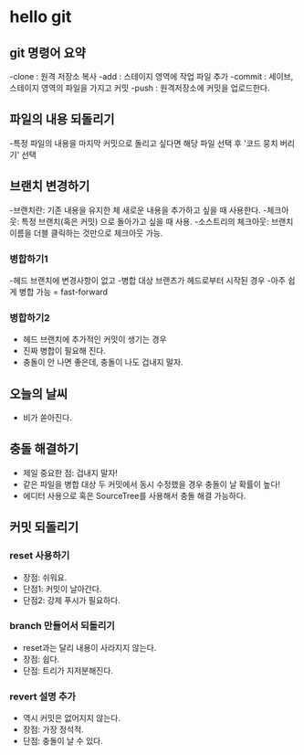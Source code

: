 # hello git

## git 명령어 요약

-clone : 원격 저장소 복사
-add : 스테이지 영역에 작업 파일 추가
-commit : 세이브, 스테이지 영역의 파일을 가지고 커밋
-push : 원격저장소에 커밋을 업로드한다.


## 파일의 내용 되돌리기

-특정 파일의 내용을 마지막 커밋으로 돌리고 싶다면 해당 파일 선택 후 '코드 뭉치 버리기' 선택

## 브랜치 변경하기

-브랜치란: 기존 내용을 유지한 체 새로운 내용을 추가하고 싶을 때 사용한다.
-체크아웃: 특정 브랜치(혹은 커밋) 으로 돌아가고 싶을 때 사용.
-소스트리의 체크아웃: 브랜치 이름을 더블 클릭하는 것만으로 체크아웃 가능.

### 병합하기1

-헤드 브랜치에 변경사항이 없고
-병합 대상 브랜츠가 헤드로부터 시작된 경우
-아주 쉽게 병합 가능 = fast-forward

### 병합하기2

- 헤드 브랜치에 추가적인 커밋이 생기는 경우
- 진짜 병합이 필요해 진다.
- 충돌이 안 나면 좋은데, 충돌이 나도 겁내지 말자.


## 오늘의 날씨

- 비가 쏟아진다.

## 충돌 해결하기

- 제일 중요한 점: 겁내지 말자!
- 같은 파일을 병합 대상 두 커밋에서 동시 수정했을 경우 충돌이 날 확률이 높다!
- 에디터 사용으로 혹은 SourceTree를 사용해서 충돌 해결 가능하다.

## 커밋 되돌리기

### reset 사용하기

- 장점: 쉬워요.
- 단점1: 커밋이 날아간다.
- 단점2: 강제 푸시가 필요하다.

### branch 만들어서 되돌리기

- reset과는 달리 내용이 사라지지 않는다.
- 장점: 쉽다.
- 단점: 트리가 지저분해진다.

### revert 설명 추가

- 역시 커밋은 없어지지 않는다.
- 장점: 가장 정석적.
- 단점: 충돌이 날 수 있다.
